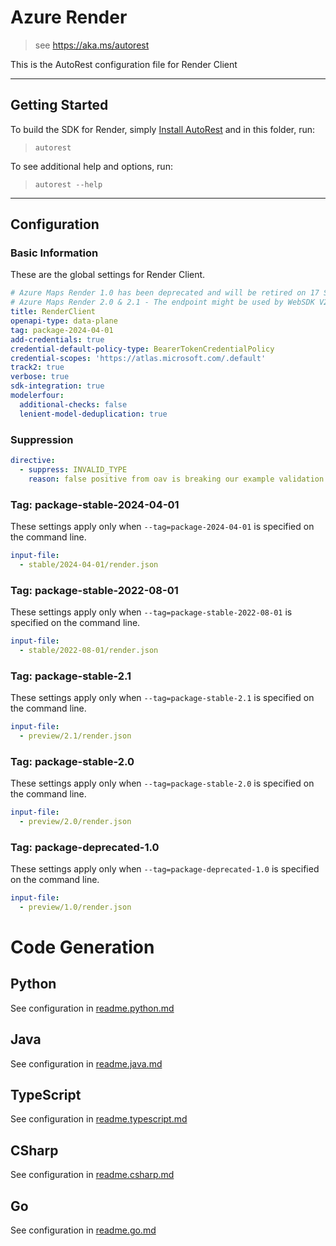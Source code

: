 # Azure Render

> see https://aka.ms/autorest

This is the AutoRest configuration file for Render Client

---

## Getting Started

To build the SDK for Render, simply [Install AutoRest](https://aka.ms/autorest/install) and in this folder, run:

> `autorest`

To see additional help and options, run:

> `autorest --help`

---

## Configuration

### Basic Information

These are the global settings for Render Client.

``` yaml
# Azure Maps Render 1.0 has been deprecated and will be retired on 17 September 2026.
# Azure Maps Render 2.0 & 2.1 - The endpoint might be used by WebSDK V2.2x or older. Neither should appear in the TOC.
title: RenderClient
openapi-type: data-plane
tag: package-2024-04-01
add-credentials: true
credential-default-policy-type: BearerTokenCredentialPolicy
credential-scopes: 'https://atlas.microsoft.com/.default'
track2: true
verbose: true
sdk-integration: true
modelerfour:
  additional-checks: false
  lenient-model-deduplication: true
```

### Suppression

``` yaml
directive:
  - suppress: INVALID_TYPE
    reason: false positive from oav is breaking our example validation. See azure/oav#1021.
```


### Tag: package-stable-2024-04-01

These settings apply only when `--tag=package-2024-04-01` is specified on the command line.

```yaml $(tag) == 'package-2024-04-01'
input-file:
  - stable/2024-04-01/render.json
```
### Tag: package-stable-2022-08-01

These settings apply only when `--tag=package-stable-2022-08-01` is specified on the command line.

``` yaml $(tag) == 'package-stable-2022-08-01'
input-file:
  - stable/2022-08-01/render.json
```

### Tag: package-stable-2.1

These settings apply only when `--tag=package-stable-2.1` is specified on the command line.

``` yaml $(tag) == 'package-stable-2.1'
input-file:
  - preview/2.1/render.json
```

### Tag: package-stable-2.0

These settings apply only when `--tag=package-stable-2.0` is specified on the command line.

``` yaml $(tag) == 'package-stable-2.0'
input-file:
  - preview/2.0/render.json
```

### Tag: package-deprecated-1.0

These settings apply only when `--tag=package-deprecated-1.0` is specified on the command line.

``` yaml $(tag) == 'package-deprecated-1.0'
input-file:
  - preview/1.0/render.json
```

# Code Generation

## Python

See configuration in [readme.python.md](./readme.python.md)

## Java

See configuration in [readme.java.md](./readme.java.md)

## TypeScript

See configuration in [readme.typescript.md](./readme.typescript.md)

## CSharp

See configuration in [readme.csharp.md](./readme.csharp.md)

## Go

See configuration in [readme.go.md](./readme.go.md)
